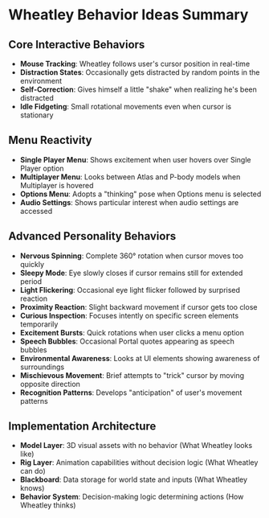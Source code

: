 # Wheatley Behavior Ideas Summary

## Core Interactive Behaviors

- **Mouse Tracking**: Wheatley follows user's cursor position in real-time
- **Distraction States**: Occasionally gets distracted by random points in the environment
- **Self-Correction**: Gives himself a little "shake" when realizing he's been distracted
- **Idle Fidgeting**: Small rotational movements even when cursor is stationary

## Menu Reactivity

- **Single Player Menu**: Shows excitement when user hovers over Single Player option
- **Multiplayer Menu**: Looks between Atlas and P-body models when Multiplayer is hovered
- **Options Menu**: Adopts a "thinking" pose when Options menu is selected
- **Audio Settings**: Shows particular interest when audio settings are accessed

## Advanced Personality Behaviors

- **Nervous Spinning**: Complete 360° rotation when cursor moves too quickly
- **Sleepy Mode**: Eye slowly closes if cursor remains still for extended period
- **Light Flickering**: Occasional eye light flicker followed by surprised reaction
- **Proximity Reaction**: Slight backward movement if cursor gets too close
- **Curious Inspection**: Focuses intently on specific screen elements temporarily
- **Excitement Bursts**: Quick rotations when user clicks a menu option
- **Speech Bubbles**: Occasional Portal quotes appearing as speech bubbles
- **Environmental Awareness**: Looks at UI elements showing awareness of surroundings
- **Mischievous Movement**: Brief attempts to "trick" cursor by moving opposite direction
- **Recognition Patterns**: Develops "anticipation" of user's movement patterns

## Implementation Architecture

- **Model Layer**: 3D visual assets with no behavior (What Wheatley looks like)
- **Rig Layer**: Animation capabilities without decision logic (What Wheatley can do)
- **Blackboard**: Data storage for world state and inputs (What Wheatley knows)
- **Behavior System**: Decision-making logic determining actions (How Wheatley thinks)
